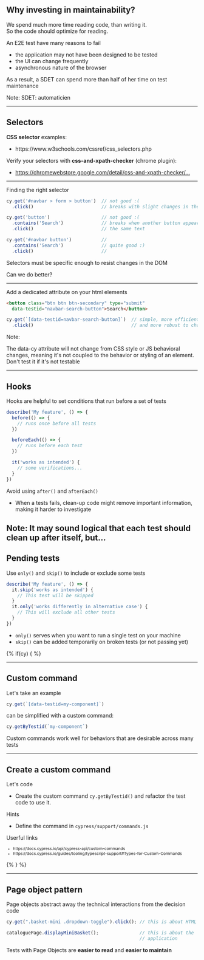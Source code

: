 
## Why investing in maintainability?

<p class="mt-150 fragment">We spend much more time reading code, than writing it.<br/>
So the code should optimize for reading.

<p class="mt-150 fragment">An E2E test have many reasons to fail
<ul class="fragment">
  <li>the application may not have been designed to be tested
  <li>the UI can change frequently
  <li>asynchronous nature of the browser
</ul>
<p class="fragment">As a result, a SDET can spend more than half of her time on test maintenance

Note:
SDET: automaticien

---

## Selectors

<!-- .slide: class="text-level-1" -->

<div class="fragment">
  <p class="mt-300"><strong>CSS selector</strong> examples:
  <ul>
    <li>https://www.w3schools.com/cssref/css_selectors.php
  </ul>
</div>

<div class="fragment">
  <p class="mt-300">Verify your selectors with <strong>css-and-xpath-checker</strong> (chrome plugin):
  <ul>
    <li><a href="https://chromewebstore.google.com/detail/css-and-xpath-checker/aoinfihhckpkkcpholfhmkeplbhddipe">https://chromewebstore.google.com/detail/css-and-xpath-checker/...</a>
  </ul>
</div>


---

<div class="mt-250">
<p>Finding the right selector

```typescript
cy.get('#navbar > form > button')  // not good :(
  .click()                         // breaks with slight changes in the DOM

cy.get('button')                   // not good :(
  .contains('Search')              // breaks when another button appears with 
  .click()                         // the same text

cy.get('#navbar button')           //
  .contains('Search')              // quite good :)
  .click()                         //

```
<!-- .element: class="mt-75" -->

<p class="">Selectors must be specific enough to resist changes in the DOM

</div>

<p class="mt-200 fragment">Can we do better?

---
<!-- .slide: class="text-level-1" -->

<p class="mt-250">Add a dedicated attribute on your html elements</p>

```html
<button class="btn btn btn-secondary" type="submit"
  data-testid="navbar-search-button">Search</button>
```

```typescript
cy.get(`[data-testid=navbar-search-button]`)  // simple, more efficient
  .click()                                    // and more robust to changes
```
<!-- .element: class="mt-150 fragment" -->



Note:

The data-cy attribute will not change from CSS style or JS behavioral changes, meaning it's not coupled to the behavior or styling of an element.
Don't test it if it's not testable


---

## Hooks

<!-- .slide: class="text-level-3" -->

<p>Hooks are helpful to set conditions that run before a set of tests

```typescript
describe('My feature', () => {
  before(() => {
    // runs once before all tests
  })

  beforeEach(() => {
    // runs before each test
  })

  it('works as intended') {
    // some verifications...
  }
})

```

<div class="fragment mt-150">
<p>Avoid using <code>after()</code> and <code>afterEach()</code>
<ul>
  <li>When a tests fails, clean-up code might remove important information, making it harder to investigate
</ul>
</div>

</div>

Note: 
It may sound logical that each test should clean up after itself, but...
---

## Pending tests

<p class="mt-150">Use <code>only()</code> and <code>skip()</code> to include or exclude some tests

```typescript
describe('My feature', () => {
  it.skip('works as intended') {
    // This test will be skipped 
  }
  it.only('works differently in alternative case') {
    // This will exclude all other tests
  }
})

```

<ul class="mt-200">
  <li><code>only()</code> serves when you want to run a single test on your machine
  <li><code>skip()</code> can be added temporarily on broken tests (or not passing yet)
</ul>

{% if(cy) { %}

---

## Custom command

<div class="fragment">
<p>Let's take an example

```typescript
cy.get(`[data-testid=my-component]`)
```

</div>

<div class="fragment mt-125">

<p>can be simplified with a custom command:

```typescript 
cy.getByTestid(`my-component`)
```

</div>

<p class="fragment mt-200">Custom commands work well for behaviors that are desirable across many tests


---

## Create a custom command
<!-- .element: data-tags="practice, optional" -->


<div class="exercice text-level-3">
  <p>Let's code
  <ul>
    <li>Create the custom command <code>cy.getByTestid()</code> and refactor the test code to use it.
  </ul>
  <p>Hints
  <ul>
    <li>Define the command in <code>cypress/support/commands.js</code>
  </ul>
  <p>Userful links
  <ul style="font-size:75%">
    <li class="url-link">https://docs.cypress.io/api/cypress-api/custom-commands
    <li class="url-link">https://docs.cypress.io/guides/tooling/typescript-support#Types-for-Custom-Commands
  </ul>
</div>

{% } %}


---

## Page object pattern

<p class="mt-200 fragment">Page objects abstract away the technical interactions from the decision code</p>

```typescript
cy.get(".basket-mini .dropdown-toggle").click(); // this is about HTML

```
<!-- .element: class="fragment" -->

```typescript
cataloguePage.displayMiniBasket();               // this is about the
                                                 // application
```

<!-- .element: class="fragment" -->

<p class="mt-150 fragment">Tests with Page Objects are <strong>easier to read</strong> and <strong>easier to maintain</strong>



